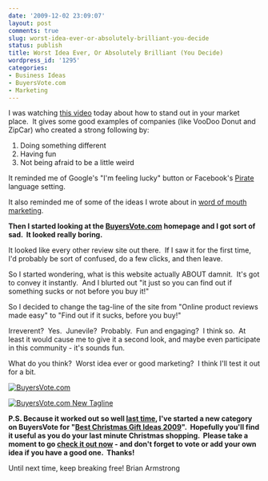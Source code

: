 ```yaml
---
date: '2009-12-02 23:09:07'
layout: post
comments: true
slug: worst-idea-ever-or-absolutely-brilliant-you-decide
status: publish
title: Worst Idea Ever, Or Absolutely Brilliant (You Decide)
wordpress_id: '1295'
categories:
- Business Ideas
- BuyersVote.com
- Marketing
---
```


I was watching [this video](https://www.openforum.com/idea-hub/topics/marketing/video/made-to-stick-how-to-stand-out-in-a-crowded-marketplace?) today about how to stand out in your market place.  It gives some good examples of companies (like VooDoo Donut and ZipCar) who created a strong following by:

1. Doing something different
2. Having fun
3. Not being afraid to be a little weird

It reminded me of Google's "I'm feeling lucky" button or Facebook's [Pirate](http://www.techcrunch.com/2009/09/19/once-again-facebook-owns-talk-like-a-pirate-day-on-the-web/) language setting.

It also reminded me of some of the ideas I wrote about in [word of mouth marketing](http://brianarmstrong.org/posts/how-to-generate-word-of-mouth-for-your-business/).

**Then I started looking at the **[**BuyersVote.com**](http://BuyersVote.com)** homepage and I got sort of sad.  It looked really boring.**

It looked like every other review site out there.  If I saw it for the first time, I'd probably be sort of confused, do a few clicks, and then leave.

So I started wondering, what is this website actually ABOUT damnit.  It's got to convey it instantly.  And I blurted out "it just so you can find out if something sucks or not before you buy it!"

So I decided to change the tag-line of the site from "Online product reviews made easy" to "Find out if it sucks, before you buy!"

Irreverent?  Yes.  Junevile?  Probably.  Fun and engaging?  I think so.  At least it would cause me to give it a second look, and maybe even participate in this community - it's sounds fun.

What do you think?  Worst idea ever or good marketing?  I think I'll test it out for a bit.

[![BuyersVote.com](http://s3.amazonaws.com/oldbloguploads/2009/12/buyersvote1.png)](http://buyersvote.com)

[![BuyersVote.com New Tagline](http://s3.amazonaws.com/oldbloguploads/2009/12/buyersvote-logo.png)](http://buyersvote.com)

**P.S. Because it worked out so well **[**last time**](http://brianarmstrong.org/posts/300-increase-in-traffic-to-buyersvote-com-last-month/)**, I've started a new category on BuyersVote for "**[**Best Christmas Gift Ideas 2009**](http://buyersvote.com/categories/best-christmas-gift-ideas-2009-reviews)**".  Hopefully you'll find it useful as you do your last minute Christmas shopping.  Please take a moment to go **[**check it out now**](http://buyersvote.com/categories/best-christmas-gift-ideas-2009-reviews)** - and don't forget to vote or add your own idea if you have a good one.  Thanks!**

Until next time, keep breaking free!
Brian Armstrong
